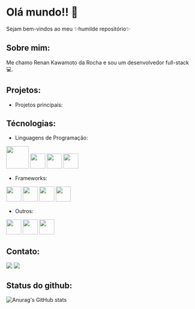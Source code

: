 # Olá mundo!! 👋 
Sejam bem-vindos ao meu ✨humilde repositório✨

## Sobre mim:
Me chamo Renan Kawamoto da Rocha e sou um desenvolvedor full-stack 💻.

## Projetos:
- Projetos principais:

## Técnologias:

- Linguagens de Programação:
<div>
  <img width="60px"  src="https://cdn.jsdelivr.net/gh/devicons/devicon/icons/php/php-plain.svg" />
  <img width="40px" src="https://cdn.jsdelivr.net/gh/devicons/devicon/icons/javascript/javascript-plain.svg" />
  <img width="40px" src="https://cdn.jsdelivr.net/gh/devicons/devicon/icons/python/python-plain.svg" />
  <img width="40px"src="https://cdn.jsdelivr.net/gh/devicons/devicon/icons/cplusplus/cplusplus-plain.svg" />        
</div>

- Frameworks:
<div>
  <img width="40px" src="https://cdn.jsdelivr.net/gh/devicons/devicon/icons/laravel/laravel-plain.svg" />
  <img width="40px" src="https://cdn.jsdelivr.net/gh/devicons/devicon/icons/symfony/symfony-original.svg" />
  <img width="40px" src="https://cdn.jsdelivr.net/gh/devicons/devicon/icons/vuejs/vuejs-original.svg" />
  <img width="40px" src="https://cdn.jsdelivr.net/gh/devicons/devicon/icons/react/react-original.svg" />              
</div>

- Outros:
<div>
  <img width="40px" src="https://cdn.jsdelivr.net/gh/devicons/devicon/icons/html5/html5-plain.svg" />
  <img width="40px" src="https://cdn.jsdelivr.net/gh/devicons/devicon/icons/css3/css3-plain.svg" />
  <img width="40px" src="https://cdn.jsdelivr.net/gh/devicons/devicon/icons/docker/docker-plain.svg" />
</div>
                  
 ## Contato:

<a href="https://www.linkedin.com/in/renan-kawamoto-da-rocha-936099220/"><img src="https://img.shields.io/badge/LinkedIn-0077B5?style=for-the-badge&logo=linkedin&logoColor=white"/></a>
<a href="renan_kawamoto@hotmail.com"><img src="https://img.shields.io/badge/Microsoft_Outlook-0078D4?style=for-the-badge&logo=microsoft-outlook&logoColor=white"></a>

## Status do github:
![Anurag's GitHub stats](https://github-readme-stats.vercel.app/api?username=RenanKawamoto&show_icons=true&theme=dracula)

